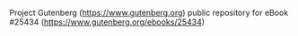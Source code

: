 Project Gutenberg (https://www.gutenberg.org) public repository for eBook #25434 (https://www.gutenberg.org/ebooks/25434)
